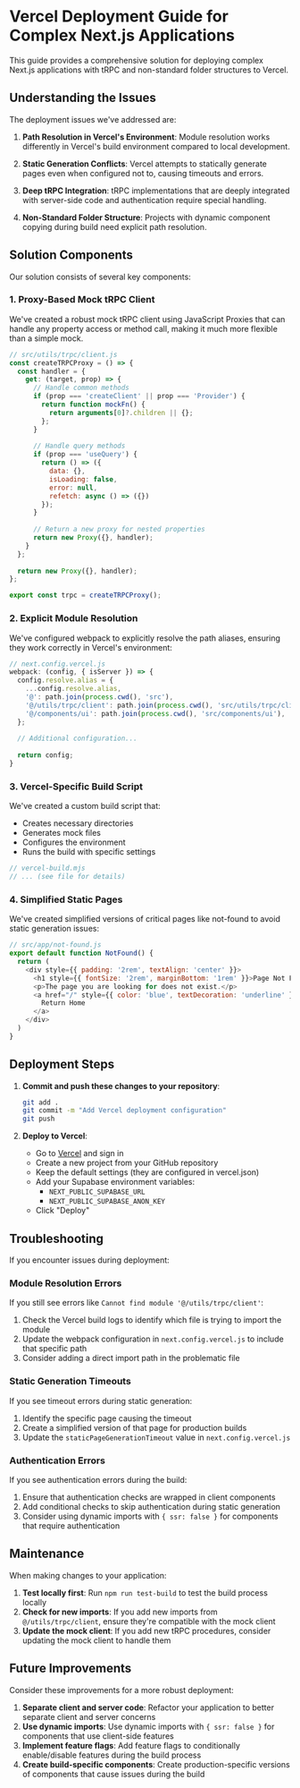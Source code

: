 # Vercel Deployment Guide for Complex Next.js Applications

This guide provides a comprehensive solution for deploying complex Next.js applications with tRPC and non-standard folder structures to Vercel.

## Understanding the Issues

The deployment issues we've addressed are:

1. **Path Resolution in Vercel's Environment**: Module resolution works differently in Vercel's build environment compared to local development.

2. **Static Generation Conflicts**: Vercel attempts to statically generate pages even when configured not to, causing timeouts and errors.

3. **Deep tRPC Integration**: tRPC implementations that are deeply integrated with server-side code and authentication require special handling.

4. **Non-Standard Folder Structure**: Projects with dynamic component copying during build need explicit path resolution.

## Solution Components

Our solution consists of several key components:

### 1. Proxy-Based Mock tRPC Client

We've created a robust mock tRPC client using JavaScript Proxies that can handle any property access or method call, making it much more flexible than a simple mock.

```javascript
// src/utils/trpc/client.js
const createTRPCProxy = () => {
  const handler = {
    get: (target, prop) => {
      // Handle common methods
      if (prop === 'createClient' || prop === 'Provider') {
        return function mockFn() { 
          return arguments[0]?.children || {}; 
        };
      }
      
      // Handle query methods
      if (prop === 'useQuery') {
        return () => ({ 
          data: {}, 
          isLoading: false, 
          error: null,
          refetch: async () => ({})
        });
      }
      
      // Return a new proxy for nested properties
      return new Proxy({}, handler);
    }
  };
  
  return new Proxy({}, handler);
};

export const trpc = createTRPCProxy();
```

### 2. Explicit Module Resolution

We've configured webpack to explicitly resolve the path aliases, ensuring they work correctly in Vercel's environment:

```javascript
// next.config.vercel.js
webpack: (config, { isServer }) => {
  config.resolve.alias = {
    ...config.resolve.alias,
    '@': path.join(process.cwd(), 'src'),
    '@/utils/trpc/client': path.join(process.cwd(), 'src/utils/trpc/client.js'),
    '@/components/ui': path.join(process.cwd(), 'src/components/ui'),
  };
  
  // Additional configuration...
  
  return config;
}
```

### 3. Vercel-Specific Build Script

We've created a custom build script that:
- Creates necessary directories
- Generates mock files
- Configures the environment
- Runs the build with specific settings

```javascript
// vercel-build.mjs
// ... (see file for details)
```

### 4. Simplified Static Pages

We've created simplified versions of critical pages like not-found to avoid static generation issues:

```javascript
// src/app/not-found.js
export default function NotFound() {
  return (
    <div style={{ padding: '2rem', textAlign: 'center' }}>
      <h1 style={{ fontSize: '2rem', marginBottom: '1rem' }}>Page Not Found</h1>
      <p>The page you are looking for does not exist.</p>
      <a href="/" style={{ color: 'blue', textDecoration: 'underline' }}>
        Return Home
      </a>
    </div>
  )
}
```

## Deployment Steps

1. **Commit and push these changes to your repository**:
   ```bash
   git add .
   git commit -m "Add Vercel deployment configuration"
   git push
   ```

2. **Deploy to Vercel**:
   - Go to [Vercel](https://vercel.com) and sign in
   - Create a new project from your GitHub repository
   - Keep the default settings (they are configured in vercel.json)
   - Add your Supabase environment variables:
     - `NEXT_PUBLIC_SUPABASE_URL`
     - `NEXT_PUBLIC_SUPABASE_ANON_KEY`
   - Click "Deploy"

## Troubleshooting

If you encounter issues during deployment:

### Module Resolution Errors

If you still see errors like `Cannot find module '@/utils/trpc/client'`:

1. Check the Vercel build logs to identify which file is trying to import the module
2. Update the webpack configuration in `next.config.vercel.js` to include that specific path
3. Consider adding a direct import path in the problematic file

### Static Generation Timeouts

If you see timeout errors during static generation:

1. Identify the specific page causing the timeout
2. Create a simplified version of that page for production builds
3. Update the `staticPageGenerationTimeout` value in `next.config.vercel.js`

### Authentication Errors

If you see authentication errors during the build:

1. Ensure that authentication checks are wrapped in client components
2. Add conditional checks to skip authentication during static generation
3. Consider using dynamic imports with `{ ssr: false }` for components that require authentication

## Maintenance

When making changes to your application:

1. **Test locally first**: Run `npm run test-build` to test the build process locally
2. **Check for new imports**: If you add new imports from `@/utils/trpc/client`, ensure they're compatible with the mock client
3. **Update the mock client**: If you add new tRPC procedures, consider updating the mock client to handle them

## Future Improvements

Consider these improvements for a more robust deployment:

1. **Separate client and server code**: Refactor your application to better separate client and server concerns
2. **Use dynamic imports**: Use dynamic imports with `{ ssr: false }` for components that use client-side features
3. **Implement feature flags**: Add feature flags to conditionally enable/disable features during the build process
4. **Create build-specific components**: Create production-specific versions of components that cause issues during the build

